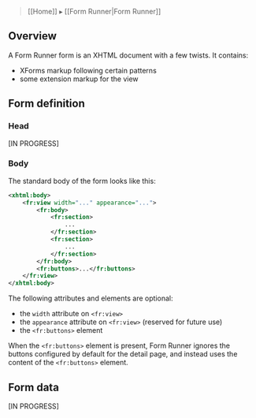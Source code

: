 > [[Home]] ▸ [[Form Runner|Form Runner]]

## Overview

A Form Runner form is an XHTML document with a few twists. It contains:

- XForms markup following certain patterns
- some extension markup for the view

## Form definition

### Head

[IN PROGRESS]

### Body

The standard body of the form looks like this:

```xml
<xhtml:body>
    <fr:view width="..." appearance="...">
        <fr:body>
            <fr:section>
                ...
            </fr:section>
            <fr:section>
                ...
            </fr:section>
        </fr:body>
        <fr:buttons>...</fr:buttons>
    </fr:view>
</xhtml:body>
```

The following attributes and elements are optional:

- the `width` attribute on `<fr:view>`
- the `appearance` attribute on `<fr:view>` (reserved for future use)
- the `<fr:buttons>` element

When the `<fr:buttons>` element is present, Form Runner ignores the buttons configured by default for the detail page, and instead uses the content of the `<fr:buttons>` element.

## Form data

[IN PROGRESS]